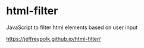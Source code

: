 # html-filter
JavaScript to filter html elements based on user input

https://jeffreypolk.github.io/html-filter/
